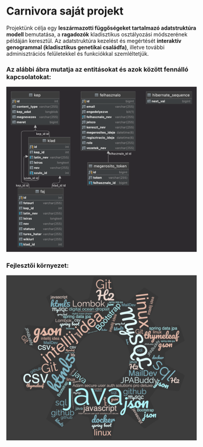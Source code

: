 # Carnivora saját projekt
Projektünk célja egy <strong>leszármazotti függőségeket tartalmazó adatstruktúra modell </strong>bemutatása, a <strong>ragadozók</strong> kladisztikus osztályozási módszerének példáján keresztül. Az adatstruktúra kezelést és megértését <strong>interaktív genogrammal (kladisztikus genetikai családfa)</strong>, illetve további adminisztrációs felületekkel és funkciókkal szemléltetjük.
### Az alábbi ábra mutatja az entitásokat és azok között fennálló kapcsolatokat:
![](src/main/resources/picture4help/carnivora_database.png)
### Fejlesztői környezet:
![](src/main/resources/picture4help/carnivora_word_cloud.jpg)
